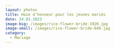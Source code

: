 ```yaml
---
layout: photos
title: Haie d'honneur pour les jeunes mariés
date: 24.03.2023
image-big: /images/rice-flower-bride-1920.jpg
image-small: /images/rice-flower-bride-640.jpg
category:
  - Mariage
---
```

